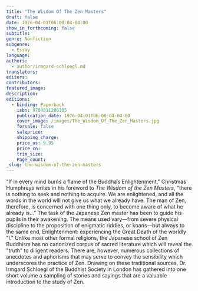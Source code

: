 ```yaml
---
title: "The Wisdom Of The Zen Masters"
draft: false
date: 1976-04-01T06:00:04-04:00
show_in_forthcoming: false
subtitle:
genre: Nonfiction
subgenre:
  - Essay
language:
authors:
  - author/irmgard-schloegl.md
translators:
editors:
contributors:
featured_image:
description:
editions:
  - binding: Paperback
    isbn: 9780811206105
    publication_date: 1976-04-01T06:00:04-04:00
    cover_image: /images/The_Wisdom_Of_The_Zen_Masters.jpg
    forsale: false
    saleprice:
    shipping_charge:
    price_us: 9.95
    price_cn:
    trim_size:
    Page_count:
_slug: the-wisdom-of-the-zen-masters
---
```


"If in every mind burns a flame of the Buddha’s Enlightenment," Christmas Humphreys writes in his foreword to _The Wisdom of the Zen Masters_, "there is nothing to seek and nothing to acquire. We are enlightened, and all the words in the world will not give us what we already have. The man of Zen, therefore, is concerned with one thing only, to become aware of what he already is…" The task of the Japanese Zen master has been to guide his pupils in their awakening. The means used vary––from severe physical discipline to the proposition of enigmatic riddles, or koans––but always to the same end, Enlightenment: experiencing the Great Death of the worldly "I." Unlike most other formal religions, the Japanese school of Zen Buddhism has no canonized corpus of sacred literature which will reveal the "truth" to diligent readers. There are, however, numerous collections of anecdotes and aphorisms that may serve to convey the sensibility which underscores the practice of Zen. Drawing on these traditional sources, Dr. Irmgard Schloegl of the Buddhist Society in London has gathered into one short volume a sampling of stories and sayings that are a valuable introduction to the study of Zen.

